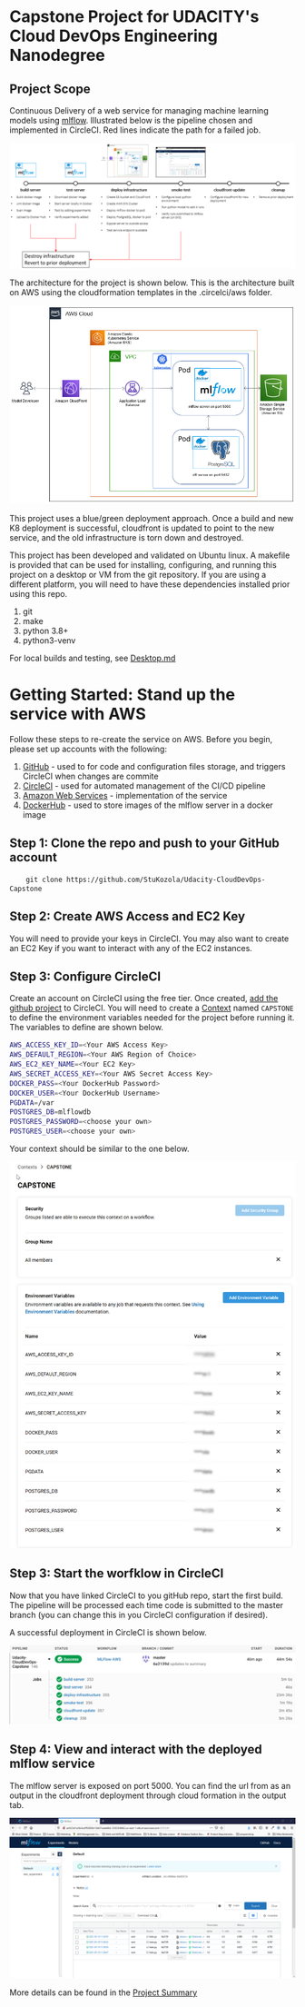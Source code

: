 # Capstone Project for UDACITY's Cloud DevOps Engineering Nanodegree

## Project Scope

Continuous Delivery of a web service for managing machine learning models using [mlflow](https://mlflow.org).  Illustrated below is the pipeline chosen and implemented in CircleCI.  Red lines indicate the path for a failed job.

![Continuous Delivery Pipeline](images/pipeline.png)

The architecture for the project is shown below.  This is the architecture built on AWS using the cloudformation templates in the .circelci/aws folder.

![Architecture of Solution](images/architecture.png)

This project uses a blue/green deployment approach.  Once a build and new K8 deployment is successful, cloudfront is updated to point to the new service, and the old infrastructure is torn down and destroyed.

This project has been developed and validated on Ubuntu linux.  A makefile is provided that can be used for installing, configuring, and running this project on a desktop or VM from the git repository.  If you are using a different platform, you will need to have these dependencies installed prior using this repo.

1. git
2. make
3. python 3.8+
4. python3-venv

For local builds and testing, see [Desktop.md](Desktop.md)

# Getting Started: Stand up the service with AWS

Follow these steps to re-create the service on AWS.  Before you begin, please set up accounts with the following:

1. [GitHub](https://github.com/) - used to for code and configuration files storage, and triggers CircleCI when changes are commite
2. [CircleCI](https://circleci.com/signup/?source-button=free) - used for automated management of the CI/CD pipeline
3. [Amazon Web Services](https://console.aws.amazon.com/console/home?nc2=h_ct&src=header-signin) - implementation of the service
4. [DockerHub](https://hub.docker.com/) - used to store images of the mlflow server in a docker image

## Step 1: Clone the repo and push to your GitHub account

```
    git clone https://github.com/StuKozola/Udacity-CloudDevOps-Capstone
```

## Step 2: Create AWS Access and EC2 Key
You will need to provide your keys in CircleCI.  You may also want to create an EC2 Key if you want to interact with any of the EC2 instances.

## Step 3: Configure CircleCI

Create an account on CircleCI using the free tier.  Once created, [add the github project](https://circleci.com/docs/2.0/getting-started/#setting-up-circleci) to CircleCI.  You will need to create a  [Context](https://circleci.com/docs/2.0/contexts/) named `CAPSTONE` to define the environment variables needed for the project before running it.  The variables to define are shown below.

```bash
AWS_ACCESS_KEY_ID=<Your AWS Access Key>
AWS_DEFAULT_REGION=<Your AWS Region of Choice>
AWS_EC2_KEY_NAME=<Your EC2 Key>
AWS_SECRET_ACCESS_KEY=<Your AWS Secret Access Key>
DOCKER_PASS=<Your DockerHub Password>
DOCKER_USER=<Your DockerHub Username>
PGDATA=/var
POSTGRES_DB=mlflowdb
POSTGRES_PASSWORD=<choose your own>
POSTGRES_USER=<choose your own>
```

Your context should be similar to the one below.

![Example CAPSTONE Context](images/context.png)

## Step 3: Start the worfklow in CircleCI

Now that you have linked CircleCI to you gitHub repo, start the first build.  The pipeline will be processed each time code is submitted to the master branch (you can change this in you CircleCI configuration if desired).

A successful deployment in CircleCI is shown below.

![workflow](images/workflow.png)

## Step 4: View and interact with the deployed mlflow service
The mlflow server is exposed on port 5000.  You can find the url from as an output in the cloudfront deployment through cloud formation in the output tab.

![Final deployed project](images/blue.png)

More details can be found in the [Project Summary](Project_Summary.md)